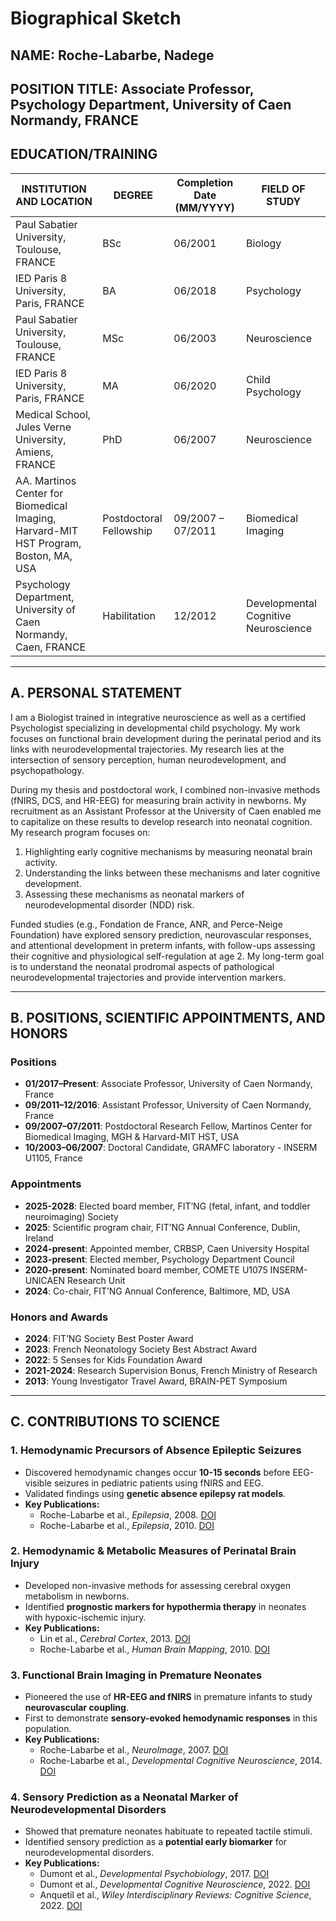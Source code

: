 # Biographical Sketch

## **NAME**: Roche-Labarbe, Nadege

## **POSITION TITLE**: Associate Professor, Psychology Department, University of Caen Normandy, FRANCE

## **EDUCATION/TRAINING**

| **INSTITUTION AND LOCATION** | **DEGREE** | **Completion Date (MM/YYYY)** | **FIELD OF STUDY** |
|-----------------------------|-----------|------------------|----------------------|
| Paul Sabatier University, Toulouse, FRANCE | BSc | 06/2001 | Biology |
| IED Paris 8 University, Paris, FRANCE | BA | 06/2018 | Psychology |
| Paul Sabatier University, Toulouse, FRANCE | MSc | 06/2003 | Neuroscience |
| IED Paris 8 University, Paris, FRANCE | MA | 06/2020 | Child Psychology |
| Medical School, Jules Verne University, Amiens, FRANCE | PhD | 06/2007 | Neuroscience |
| AA. Martinos Center for Biomedical Imaging, Harvard-MIT HST Program, Boston, MA, USA | Postdoctoral Fellowship | 09/2007 – 07/2011 | Biomedical Imaging |
| Psychology Department, University of Caen Normandy, Caen, FRANCE | Habilitation | 12/2012 | Developmental Cognitive Neuroscience |

---

## **A. PERSONAL STATEMENT**

I am a Biologist trained in integrative neuroscience as well as a certified Psychologist specializing in developmental child psychology. My work focuses on functional brain development during the perinatal period and its links with neurodevelopmental trajectories. My research lies at the intersection of sensory perception, human neurodevelopment, and psychopathology.

During my thesis and postdoctoral work, I combined non-invasive methods (fNIRS, DCS, and HR-EEG) for measuring brain activity in newborns. My recruitment as an Assistant Professor at the University of Caen enabled me to capitalize on these results to develop research into neonatal cognition. My research program focuses on:

1. Highlighting early cognitive mechanisms by measuring neonatal brain activity.
2. Understanding the links between these mechanisms and later cognitive development.
3. Assessing these mechanisms as neonatal markers of neurodevelopmental disorder (NDD) risk.

Funded studies (e.g., Fondation de France, ANR, and Perce-Neige Foundation) have explored sensory prediction, neurovascular responses, and attentional development in preterm infants, with follow-ups assessing their cognitive and physiological self-regulation at age 2. My long-term goal is to understand the neonatal prodromal aspects of pathological neurodevelopmental trajectories and provide intervention markers.

---

## **B. POSITIONS, SCIENTIFIC APPOINTMENTS, AND HONORS**

### **Positions**
- **01/2017–Present**: Associate Professor, University of Caen Normandy, France
- **09/2011–12/2016**: Assistant Professor, University of Caen Normandy, France
- **09/2007–07/2011**: Postdoctoral Research Fellow, Martinos Center for Biomedical Imaging, MGH & Harvard-MIT HST, USA
- **10/2003–06/2007**: Doctoral Candidate, GRAMFC laboratory - INSERM U1105, France

### **Appointments**
- **2025-2028**: Elected board member, FIT’NG (fetal, infant, and toddler neuroimaging) Society
- **2025**: Scientific program chair, FIT’NG Annual Conference, Dublin, Ireland
- **2024-present**: Appointed member, CRBSP, Caen University Hospital
- **2023-present**: Elected member, Psychology Department Council
- **2020-present**: Nominated board member, COMETE U1075 INSERM-UNICAEN Research Unit
- **2024**: Co-chair, FIT’NG Annual Conference, Baltimore, MD, USA

### **Honors and Awards**
- **2024**: FIT’NG Society Best Poster Award
- **2023**: French Neonatology Society Best Abstract Award
- **2022**: 5 Senses for Kids Foundation Award
- **2021-2024**: Research Supervision Bonus, French Ministry of Research
- **2013**: Young Investigator Travel Award, BRAIN-PET Symposium

---

## **C. CONTRIBUTIONS TO SCIENCE**

### **1. Hemodynamic Precursors of Absence Epileptic Seizures**
- Discovered hemodynamic changes occur **10-15 seconds** before EEG-visible seizures in pediatric patients using fNIRS and EEG.
- Validated findings using **genetic absence epilepsy rat models**.
- **Key Publications:**
  - Roche-Labarbe et al., *Epilepsia*, 2008. [DOI](https://doi.org/10.1111/j.1528-1167.2008.01711.x)
  - Roche-Labarbe et al., *Epilepsia*, 2010. [DOI](https://doi.org/10.1111/j.1528-1167.2010.02574.x)

### **2. Hemodynamic & Metabolic Measures of Perinatal Brain Injury**
- Developed non-invasive methods for assessing cerebral oxygen metabolism in newborns.
- Identified **prognostic markers for hypothermia therapy** in neonates with hypoxic-ischemic injury.
- **Key Publications:**
  - Lin et al., *Cerebral Cortex*, 2013. [DOI](https://doi.org/10.1093/cercor/bhs023)
  - Roche-Labarbe et al., *Human Brain Mapping*, 2010. [DOI](https://doi.org/10.1002/hbm.20868)

### **3. Functional Brain Imaging in Premature Neonates**
- Pioneered the use of **HR-EEG and fNIRS** in premature infants to study **neurovascular coupling**.
- First to demonstrate **sensory-evoked hemodynamic responses** in this population.
- **Key Publications:**
  - Roche-Labarbe et al., *NeuroImage*, 2007. [DOI](https://doi.org/10.1016/j.neuroimage.2007.04.002)
  - Roche-Labarbe et al., *Developmental Cognitive Neuroscience*, 2014. [DOI](https://doi.org/10.1016/j.neuroimage.2013.01.035)

### **4. Sensory Prediction as a Neonatal Marker of Neurodevelopmental Disorders**
- Showed that premature neonates habituate to repeated tactile stimuli.
- Identified sensory prediction as a **potential early biomarker** for neurodevelopmental disorders.
- **Key Publications:**
  - Dumont et al., *Developmental Psychobiology*, 2017. [DOI](https://doi.org/10.1002/dev.21526)
  - Dumont et al., *Developmental Cognitive Neuroscience*, 2022. [DOI](https://doi.org/10.1016/j.dcn.2022.101148)
  - Anquetil et al., *Wiley Interdisciplinary Reviews: Cognitive Science*, 2022. [DOI](https://doi.org/10.1002/wcs.1640)
